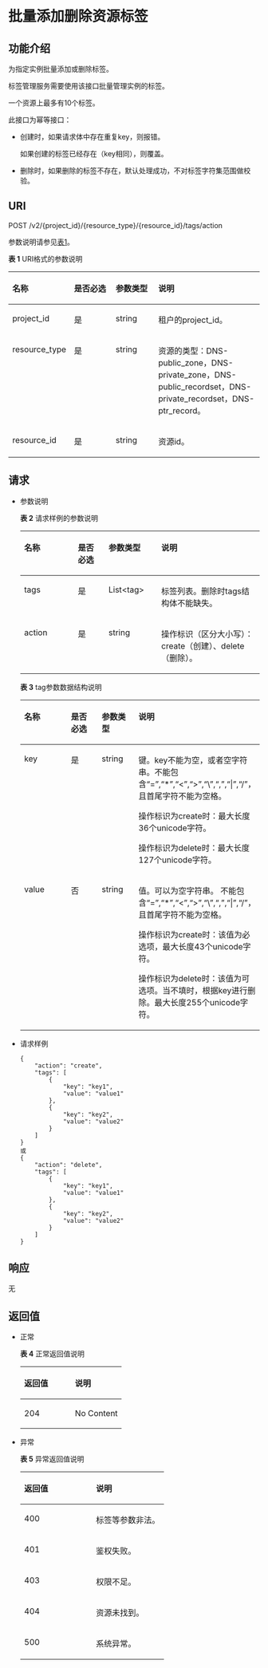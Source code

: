 # 批量添加删除资源标签<a name="ZH-CN_TOPIC_0123440239"></a>

## 功能介绍<a name="section2763065016101"></a>

为指定实例批量添加或删除标签。

标签管理服务需要使用该接口批量管理实例的标签。

一个资源上最多有10个标签。

此接口为幂等接口：

-   创建时，如果请求体中存在重复key，则报错。

    如果创建的标签已经存在（key相同），则覆盖。

-   删除时，如果删除的标签不存在，默认处理成功，不对标签字符集范围做校验。

## URI<a name="section53701671161015"></a>

POST /v2/\{project\_id\}/\{resource\_type\}/\{resource\_id\}/tags/action

参数说明请参见[表1](#table6099729418149)。

**表 1**  URI格式的参数说明

<a name="table6099729418149"></a>
<table><thead align="left"><tr id="zh-cn_topic_0123440237_row3442661918149"><th class="cellrowborder" valign="top" width="22.64%" id="mcps1.2.5.1.1"><p id="zh-cn_topic_0123440237_p3709279118149"><a name="zh-cn_topic_0123440237_p3709279118149"></a><a name="zh-cn_topic_0123440237_p3709279118149"></a>名称</p>
</th>
<th class="cellrowborder" valign="top" width="17.37%" id="mcps1.2.5.1.2"><p id="zh-cn_topic_0123440237_p5172606218149"><a name="zh-cn_topic_0123440237_p5172606218149"></a><a name="zh-cn_topic_0123440237_p5172606218149"></a>是否必选</p>
</th>
<th class="cellrowborder" valign="top" width="17.349999999999998%" id="mcps1.2.5.1.3"><p id="zh-cn_topic_0123440237_p2906151418149"><a name="zh-cn_topic_0123440237_p2906151418149"></a><a name="zh-cn_topic_0123440237_p2906151418149"></a>参数类型</p>
</th>
<th class="cellrowborder" valign="top" width="42.64%" id="mcps1.2.5.1.4"><p id="zh-cn_topic_0123440237_p517246718149"><a name="zh-cn_topic_0123440237_p517246718149"></a><a name="zh-cn_topic_0123440237_p517246718149"></a>说明</p>
</th>
</tr>
</thead>
<tbody><tr id="zh-cn_topic_0123440237_row1631668818149"><td class="cellrowborder" valign="top" width="22.64%" headers="mcps1.2.5.1.1 "><p id="zh-cn_topic_0123440237_p4658337018149"><a name="zh-cn_topic_0123440237_p4658337018149"></a><a name="zh-cn_topic_0123440237_p4658337018149"></a>project_id</p>
</td>
<td class="cellrowborder" valign="top" width="17.37%" headers="mcps1.2.5.1.2 "><p id="zh-cn_topic_0123440237_p1515661618149"><a name="zh-cn_topic_0123440237_p1515661618149"></a><a name="zh-cn_topic_0123440237_p1515661618149"></a>是</p>
</td>
<td class="cellrowborder" valign="top" width="17.349999999999998%" headers="mcps1.2.5.1.3 "><p id="zh-cn_topic_0123440237_p1972638718149"><a name="zh-cn_topic_0123440237_p1972638718149"></a><a name="zh-cn_topic_0123440237_p1972638718149"></a>string</p>
</td>
<td class="cellrowborder" valign="top" width="42.64%" headers="mcps1.2.5.1.4 "><p id="zh-cn_topic_0123440237_p5433349018149"><a name="zh-cn_topic_0123440237_p5433349018149"></a><a name="zh-cn_topic_0123440237_p5433349018149"></a>租户的project_id。</p>
</td>
</tr>
<tr id="zh-cn_topic_0123440237_row1923936518149"><td class="cellrowborder" valign="top" width="22.64%" headers="mcps1.2.5.1.1 "><p id="zh-cn_topic_0123440237_p1488470218149"><a name="zh-cn_topic_0123440237_p1488470218149"></a><a name="zh-cn_topic_0123440237_p1488470218149"></a>resource_type</p>
</td>
<td class="cellrowborder" valign="top" width="17.37%" headers="mcps1.2.5.1.2 "><p id="zh-cn_topic_0123440237_p6481017518149"><a name="zh-cn_topic_0123440237_p6481017518149"></a><a name="zh-cn_topic_0123440237_p6481017518149"></a>是</p>
</td>
<td class="cellrowborder" valign="top" width="17.349999999999998%" headers="mcps1.2.5.1.3 "><p id="zh-cn_topic_0123440237_p1513281718149"><a name="zh-cn_topic_0123440237_p1513281718149"></a><a name="zh-cn_topic_0123440237_p1513281718149"></a>string</p>
</td>
<td class="cellrowborder" valign="top" width="42.64%" headers="mcps1.2.5.1.4 "><p id="zh-cn_topic_0123440237_p1779865118149"><a name="zh-cn_topic_0123440237_p1779865118149"></a><a name="zh-cn_topic_0123440237_p1779865118149"></a>资源的类型：DNS-public_zone，DNS-private_zone，DNS-public_recordset，DNS-private_recordset，DNS-ptr_record。</p>
</td>
</tr>
<tr id="zh-cn_topic_0123440237_row1082100911220"><td class="cellrowborder" valign="top" width="22.64%" headers="mcps1.2.5.1.1 "><p id="zh-cn_topic_0123440237_p408654311220"><a name="zh-cn_topic_0123440237_p408654311220"></a><a name="zh-cn_topic_0123440237_p408654311220"></a>resource_id</p>
</td>
<td class="cellrowborder" valign="top" width="17.37%" headers="mcps1.2.5.1.2 "><p id="zh-cn_topic_0123440237_p6257460611220"><a name="zh-cn_topic_0123440237_p6257460611220"></a><a name="zh-cn_topic_0123440237_p6257460611220"></a>是</p>
</td>
<td class="cellrowborder" valign="top" width="17.349999999999998%" headers="mcps1.2.5.1.3 "><p id="zh-cn_topic_0123440237_p3537835811220"><a name="zh-cn_topic_0123440237_p3537835811220"></a><a name="zh-cn_topic_0123440237_p3537835811220"></a>string</p>
</td>
<td class="cellrowborder" valign="top" width="42.64%" headers="mcps1.2.5.1.4 "><p id="zh-cn_topic_0123440237_p4707473411220"><a name="zh-cn_topic_0123440237_p4707473411220"></a><a name="zh-cn_topic_0123440237_p4707473411220"></a>资源id。</p>
</td>
</tr>
</tbody>
</table>

## 请求<a name="section44958995161021"></a>

-   参数说明

    **表 2**  请求样例的参数说明

    <a name="zh-cn_topic_0094510675_table239794161830"></a>
    <table><thead align="left"><tr id="zh-cn_topic_0094510675_row654560711830"><th class="cellrowborder" valign="top" width="22.45%" id="mcps1.2.5.1.1"><p id="zh-cn_topic_0094510675_p3415211830"><a name="zh-cn_topic_0094510675_p3415211830"></a><a name="zh-cn_topic_0094510675_p3415211830"></a>名称</p>
    </th>
    <th class="cellrowborder" valign="top" width="12.78%" id="mcps1.2.5.1.2"><p id="zh-cn_topic_0094510675_p276632601830"><a name="zh-cn_topic_0094510675_p276632601830"></a><a name="zh-cn_topic_0094510675_p276632601830"></a>是否必选</p>
    </th>
    <th class="cellrowborder" valign="top" width="22.05%" id="mcps1.2.5.1.3"><p id="zh-cn_topic_0094510675_p261316001830"><a name="zh-cn_topic_0094510675_p261316001830"></a><a name="zh-cn_topic_0094510675_p261316001830"></a>参数类型</p>
    </th>
    <th class="cellrowborder" valign="top" width="42.72%" id="mcps1.2.5.1.4"><p id="zh-cn_topic_0094510675_p362848191830"><a name="zh-cn_topic_0094510675_p362848191830"></a><a name="zh-cn_topic_0094510675_p362848191830"></a>说明</p>
    </th>
    </tr>
    </thead>
    <tbody><tr id="zh-cn_topic_0094510675_row533892641830"><td class="cellrowborder" valign="top" width="22.45%" headers="mcps1.2.5.1.1 "><p id="zh-cn_topic_0094510675_p13541101112236"><a name="zh-cn_topic_0094510675_p13541101112236"></a><a name="zh-cn_topic_0094510675_p13541101112236"></a>tags</p>
    </td>
    <td class="cellrowborder" valign="top" width="12.78%" headers="mcps1.2.5.1.2 "><p id="zh-cn_topic_0094510675_p458022581830"><a name="zh-cn_topic_0094510675_p458022581830"></a><a name="zh-cn_topic_0094510675_p458022581830"></a>是</p>
    </td>
    <td class="cellrowborder" valign="top" width="22.05%" headers="mcps1.2.5.1.3 "><p id="zh-cn_topic_0094510675_p2132029112245"><a name="zh-cn_topic_0094510675_p2132029112245"></a><a name="zh-cn_topic_0094510675_p2132029112245"></a>List&lt;tag&gt;</p>
    </td>
    <td class="cellrowborder" valign="top" width="42.72%" headers="mcps1.2.5.1.4 "><p id="zh-cn_topic_0094510675_p6613684112255"><a name="zh-cn_topic_0094510675_p6613684112255"></a><a name="zh-cn_topic_0094510675_p6613684112255"></a>标签列表。删除时tags结构体不能缺失。</p>
    </td>
    </tr>
    <tr id="zh-cn_topic_0094510675_row232443661830"><td class="cellrowborder" valign="top" width="22.45%" headers="mcps1.2.5.1.1 "><p id="zh-cn_topic_0094510675_p2325915611235"><a name="zh-cn_topic_0094510675_p2325915611235"></a><a name="zh-cn_topic_0094510675_p2325915611235"></a>action</p>
    </td>
    <td class="cellrowborder" valign="top" width="12.78%" headers="mcps1.2.5.1.2 "><p id="zh-cn_topic_0094510675_p349520711830"><a name="zh-cn_topic_0094510675_p349520711830"></a><a name="zh-cn_topic_0094510675_p349520711830"></a>是</p>
    </td>
    <td class="cellrowborder" valign="top" width="22.05%" headers="mcps1.2.5.1.3 "><p id="zh-cn_topic_0094510675_p125455181830"><a name="zh-cn_topic_0094510675_p125455181830"></a><a name="zh-cn_topic_0094510675_p125455181830"></a>string</p>
    </td>
    <td class="cellrowborder" valign="top" width="42.72%" headers="mcps1.2.5.1.4 "><p id="zh-cn_topic_0094510675_p11691022112319"><a name="zh-cn_topic_0094510675_p11691022112319"></a><a name="zh-cn_topic_0094510675_p11691022112319"></a>操作标识（区分大小写）：create（创建）、delete（删除）。</p>
    </td>
    </tr>
    </tbody>
    </table>

    **表 3**  tag参数数据结构说明

    <a name="zh-cn_topic_0094510675_table19530794112436"></a>
    <table><thead align="left"><tr id="zh-cn_topic_0094510675_zh-cn_topic_0101702788_row15361836112436"><th class="cellrowborder" valign="top" width="22.36%" id="mcps1.2.5.1.1"><p id="zh-cn_topic_0094510675_zh-cn_topic_0101702788_p58707511112436"><a name="zh-cn_topic_0094510675_zh-cn_topic_0101702788_p58707511112436"></a><a name="zh-cn_topic_0094510675_zh-cn_topic_0101702788_p58707511112436"></a>名称</p>
    </th>
    <th class="cellrowborder" valign="top" width="15.21%" id="mcps1.2.5.1.2"><p id="zh-cn_topic_0094510675_zh-cn_topic_0101702788_p57687928112436"><a name="zh-cn_topic_0094510675_zh-cn_topic_0101702788_p57687928112436"></a><a name="zh-cn_topic_0094510675_zh-cn_topic_0101702788_p57687928112436"></a>是否必选</p>
    </th>
    <th class="cellrowborder" valign="top" width="16.46%" id="mcps1.2.5.1.3"><p id="zh-cn_topic_0094510675_zh-cn_topic_0101702788_p42210623112436"><a name="zh-cn_topic_0094510675_zh-cn_topic_0101702788_p42210623112436"></a><a name="zh-cn_topic_0094510675_zh-cn_topic_0101702788_p42210623112436"></a>参数类型</p>
    </th>
    <th class="cellrowborder" valign="top" width="45.97%" id="mcps1.2.5.1.4"><p id="zh-cn_topic_0094510675_zh-cn_topic_0101702788_p63617265112436"><a name="zh-cn_topic_0094510675_zh-cn_topic_0101702788_p63617265112436"></a><a name="zh-cn_topic_0094510675_zh-cn_topic_0101702788_p63617265112436"></a>说明</p>
    </th>
    </tr>
    </thead>
    <tbody><tr id="zh-cn_topic_0094510675_zh-cn_topic_0101702788_row35684479112436"><td class="cellrowborder" valign="top" width="22.36%" headers="mcps1.2.5.1.1 "><p id="zh-cn_topic_0094510675_zh-cn_topic_0101702788_p13313439112530"><a name="zh-cn_topic_0094510675_zh-cn_topic_0101702788_p13313439112530"></a><a name="zh-cn_topic_0094510675_zh-cn_topic_0101702788_p13313439112530"></a>key</p>
    </td>
    <td class="cellrowborder" valign="top" width="15.21%" headers="mcps1.2.5.1.2 "><p id="zh-cn_topic_0094510675_zh-cn_topic_0101702788_p50150432112436"><a name="zh-cn_topic_0094510675_zh-cn_topic_0101702788_p50150432112436"></a><a name="zh-cn_topic_0094510675_zh-cn_topic_0101702788_p50150432112436"></a>是</p>
    </td>
    <td class="cellrowborder" valign="top" width="16.46%" headers="mcps1.2.5.1.3 "><p id="zh-cn_topic_0094510675_zh-cn_topic_0101702788_p35653193112436"><a name="zh-cn_topic_0094510675_zh-cn_topic_0101702788_p35653193112436"></a><a name="zh-cn_topic_0094510675_zh-cn_topic_0101702788_p35653193112436"></a>string</p>
    </td>
    <td class="cellrowborder" valign="top" width="45.97%" headers="mcps1.2.5.1.4 "><p id="zh-cn_topic_0094510675_zh-cn_topic_0101702788_p48921437201850"><a name="zh-cn_topic_0094510675_zh-cn_topic_0101702788_p48921437201850"></a><a name="zh-cn_topic_0094510675_zh-cn_topic_0101702788_p48921437201850"></a>键。key不能为空，或者空字符串。不能包含“=”,“*”,“&lt;”,“&gt;”,“\”,“,”,“|”,“/”，且首尾字符不能为空格。</p>
    <p id="zh-cn_topic_0094510675_p1005457710566"><a name="zh-cn_topic_0094510675_p1005457710566"></a><a name="zh-cn_topic_0094510675_p1005457710566"></a>操作标识为create时：最大长度36个unicode字符。</p>
    <p id="zh-cn_topic_0094510675_p4459091710568"><a name="zh-cn_topic_0094510675_p4459091710568"></a><a name="zh-cn_topic_0094510675_p4459091710568"></a>操作标识为delete时：最大长度127个unicode字符。</p>
    </td>
    </tr>
    <tr id="zh-cn_topic_0094510675_zh-cn_topic_0101702788_row20048002112436"><td class="cellrowborder" valign="top" width="22.36%" headers="mcps1.2.5.1.1 "><p id="zh-cn_topic_0094510675_zh-cn_topic_0101702788_p66095544112533"><a name="zh-cn_topic_0094510675_zh-cn_topic_0101702788_p66095544112533"></a><a name="zh-cn_topic_0094510675_zh-cn_topic_0101702788_p66095544112533"></a>value</p>
    </td>
    <td class="cellrowborder" valign="top" width="15.21%" headers="mcps1.2.5.1.2 "><p id="zh-cn_topic_0094510675_zh-cn_topic_0101702788_p1570770112436"><a name="zh-cn_topic_0094510675_zh-cn_topic_0101702788_p1570770112436"></a><a name="zh-cn_topic_0094510675_zh-cn_topic_0101702788_p1570770112436"></a>否</p>
    </td>
    <td class="cellrowborder" valign="top" width="16.46%" headers="mcps1.2.5.1.3 "><p id="zh-cn_topic_0094510675_zh-cn_topic_0101702788_p60123528112436"><a name="zh-cn_topic_0094510675_zh-cn_topic_0101702788_p60123528112436"></a><a name="zh-cn_topic_0094510675_zh-cn_topic_0101702788_p60123528112436"></a>string</p>
    </td>
    <td class="cellrowborder" valign="top" width="45.97%" headers="mcps1.2.5.1.4 "><p id="zh-cn_topic_0094510675_zh-cn_topic_0101702788_p61714725112922"><a name="zh-cn_topic_0094510675_zh-cn_topic_0101702788_p61714725112922"></a><a name="zh-cn_topic_0094510675_zh-cn_topic_0101702788_p61714725112922"></a>值。可以为空字符串。 不能包含“=”,“*”,“&lt;”,“&gt;”,“\”,“,”,“|”,“/”，且首尾字符不能为空格。</p>
    <p id="zh-cn_topic_0094510675_p29591721105842"><a name="zh-cn_topic_0094510675_p29591721105842"></a><a name="zh-cn_topic_0094510675_p29591721105842"></a>操作标识为create时：该值为必选项，最大长度43个unicode字符。</p>
    <p id="zh-cn_topic_0094510675_p64998902105842"><a name="zh-cn_topic_0094510675_p64998902105842"></a><a name="zh-cn_topic_0094510675_p64998902105842"></a>操作标识为delete时：该值为可选项。当不填时，根据key进行删除。最大长度255个unicode字符。</p>
    </td>
    </tr>
    </tbody>
    </table>

-   请求样例

    ```
    {
        "action": "create",
        "tags": [
            {
                "key": "key1",
                "value": "value1"
            },
            {
                "key": "key2",
                "value": "value2"
            }
        ]
    }
    或
    {
        "action": "delete",
        "tags": [
            {
                "key": "key1",
                "value": "value1"
            },
            {
                "key": "key2",
                "value": "value2"
            }
        ]
    }
    ```


## 响应<a name="section40090803161031"></a>

无

## 返回值<a name="section42637797161043"></a>

-   正常

    **表 4**  正常返回值说明

    <a name="zh-cn_topic_0094510675_table47366596113822"></a>
    <table><thead align="left"><tr id="zh-cn_topic_0094510675_row16575017113822"><th class="cellrowborder" valign="top" width="50%" id="mcps1.2.3.1.1"><p id="zh-cn_topic_0094510675_p3591919113822"><a name="zh-cn_topic_0094510675_p3591919113822"></a><a name="zh-cn_topic_0094510675_p3591919113822"></a>返回值</p>
    </th>
    <th class="cellrowborder" valign="top" width="50%" id="mcps1.2.3.1.2"><p id="zh-cn_topic_0094510675_p22510062113822"><a name="zh-cn_topic_0094510675_p22510062113822"></a><a name="zh-cn_topic_0094510675_p22510062113822"></a>说明</p>
    </th>
    </tr>
    </thead>
    <tbody><tr id="zh-cn_topic_0094510675_row1263974113822"><td class="cellrowborder" valign="top" width="50%" headers="mcps1.2.3.1.1 "><p id="zh-cn_topic_0094510675_p35273032113822"><a name="zh-cn_topic_0094510675_p35273032113822"></a><a name="zh-cn_topic_0094510675_p35273032113822"></a>204</p>
    </td>
    <td class="cellrowborder" valign="top" width="50%" headers="mcps1.2.3.1.2 "><p id="zh-cn_topic_0094510675_p60003820113839"><a name="zh-cn_topic_0094510675_p60003820113839"></a><a name="zh-cn_topic_0094510675_p60003820113839"></a>No Content</p>
    </td>
    </tr>
    </tbody>
    </table>

-   异常

    **表 5**  异常返回值说明

    <a name="zh-cn_topic_0094510675_table31052520113920"></a>
    <table><thead align="left"><tr id="zh-cn_topic_0094510675_row42912532113920"><th class="cellrowborder" valign="top" width="50%" id="mcps1.2.3.1.1"><p id="zh-cn_topic_0094510675_p10505615113920"><a name="zh-cn_topic_0094510675_p10505615113920"></a><a name="zh-cn_topic_0094510675_p10505615113920"></a>返回值</p>
    </th>
    <th class="cellrowborder" valign="top" width="50%" id="mcps1.2.3.1.2"><p id="zh-cn_topic_0094510675_p45648486113920"><a name="zh-cn_topic_0094510675_p45648486113920"></a><a name="zh-cn_topic_0094510675_p45648486113920"></a>说明</p>
    </th>
    </tr>
    </thead>
    <tbody><tr id="zh-cn_topic_0094510675_row8183193113920"><td class="cellrowborder" valign="top" width="50%" headers="mcps1.2.3.1.1 "><p id="zh-cn_topic_0094510675_p58858900113920"><a name="zh-cn_topic_0094510675_p58858900113920"></a><a name="zh-cn_topic_0094510675_p58858900113920"></a>400</p>
    </td>
    <td class="cellrowborder" valign="top" width="50%" headers="mcps1.2.3.1.2 "><p id="zh-cn_topic_0094510675_p38508836113951"><a name="zh-cn_topic_0094510675_p38508836113951"></a><a name="zh-cn_topic_0094510675_p38508836113951"></a>标签等参数非法。</p>
    </td>
    </tr>
    <tr id="zh-cn_topic_0094510675_row25574142113920"><td class="cellrowborder" valign="top" width="50%" headers="mcps1.2.3.1.1 "><p id="zh-cn_topic_0094510675_p58239591113920"><a name="zh-cn_topic_0094510675_p58239591113920"></a><a name="zh-cn_topic_0094510675_p58239591113920"></a>401</p>
    </td>
    <td class="cellrowborder" valign="top" width="50%" headers="mcps1.2.3.1.2 "><p id="zh-cn_topic_0094510675_p8590733113958"><a name="zh-cn_topic_0094510675_p8590733113958"></a><a name="zh-cn_topic_0094510675_p8590733113958"></a>鉴权失败。</p>
    </td>
    </tr>
    <tr id="zh-cn_topic_0094510675_row43859803113920"><td class="cellrowborder" valign="top" width="50%" headers="mcps1.2.3.1.1 "><p id="zh-cn_topic_0094510675_p62983180113920"><a name="zh-cn_topic_0094510675_p62983180113920"></a><a name="zh-cn_topic_0094510675_p62983180113920"></a>403</p>
    </td>
    <td class="cellrowborder" valign="top" width="50%" headers="mcps1.2.3.1.2 "><p id="zh-cn_topic_0094510675_p2321538211404"><a name="zh-cn_topic_0094510675_p2321538211404"></a><a name="zh-cn_topic_0094510675_p2321538211404"></a>权限不足。</p>
    </td>
    </tr>
    <tr id="zh-cn_topic_0094510675_row12275951113920"><td class="cellrowborder" valign="top" width="50%" headers="mcps1.2.3.1.1 "><p id="zh-cn_topic_0094510675_p54827987113920"><a name="zh-cn_topic_0094510675_p54827987113920"></a><a name="zh-cn_topic_0094510675_p54827987113920"></a>404</p>
    </td>
    <td class="cellrowborder" valign="top" width="50%" headers="mcps1.2.3.1.2 "><p id="zh-cn_topic_0094510675_p59477271114010"><a name="zh-cn_topic_0094510675_p59477271114010"></a><a name="zh-cn_topic_0094510675_p59477271114010"></a>资源未找到。</p>
    </td>
    </tr>
    <tr id="zh-cn_topic_0094510675_row39828478113920"><td class="cellrowborder" valign="top" width="50%" headers="mcps1.2.3.1.1 "><p id="zh-cn_topic_0094510675_p4881294113920"><a name="zh-cn_topic_0094510675_p4881294113920"></a><a name="zh-cn_topic_0094510675_p4881294113920"></a>500</p>
    </td>
    <td class="cellrowborder" valign="top" width="50%" headers="mcps1.2.3.1.2 "><p id="zh-cn_topic_0094510675_p52714557114015"><a name="zh-cn_topic_0094510675_p52714557114015"></a><a name="zh-cn_topic_0094510675_p52714557114015"></a>系统异常。</p>
    </td>
    </tr>
    </tbody>
    </table>


